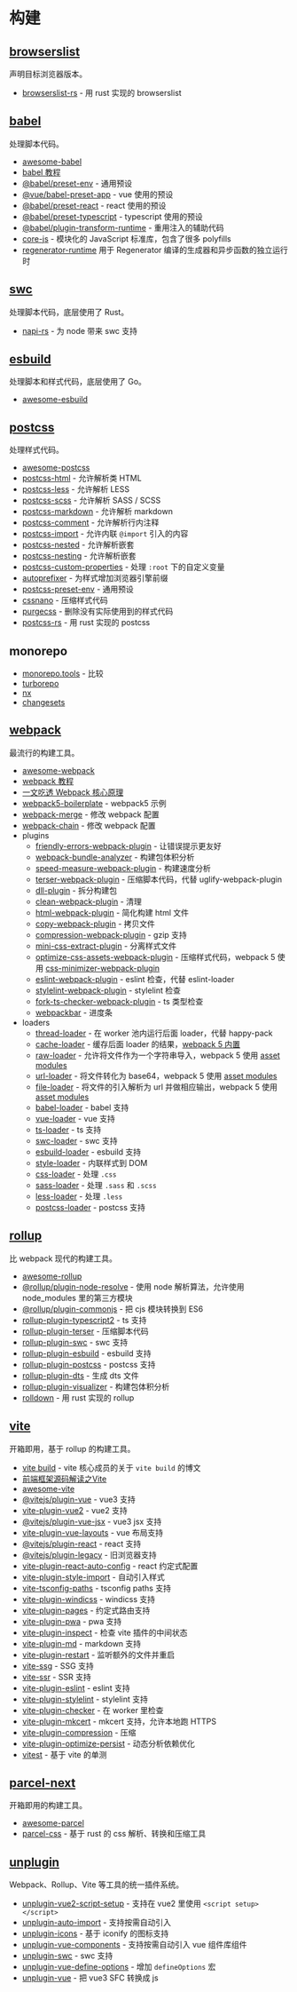 # 构建

## [browserslist](https://github.com/browserslist/browserslist)

声明目标浏览器版本。

- [browserslist-rs](https://github.com/g-plane/browserslist-rs) - 用 rust 实现的 browserslist

## [babel](https://babeljs.io/)

处理脚本代码。

- [awesome-babel](https://github.com/babel/awesome-babel)
- [babel 教程](https://www.jiangruitao.com/docs/babel/)
- [@babel/preset-env](https://babeljs.io/docs/en/babel-preset-env) - 通用预设
- [@vue/babel-preset-app](https://github.com/vuejs/vue-cli/tree/dev/packages/%40vue/babel-preset-app) - vue 使用的预设
- [@babel/preset-react](https://babeljs.io/docs/en/babel-preset-react) - react 使用的预设
- [@babel/preset-typescript](https://babeljs.io/docs/en/babel-preset-typescript) - typescript 使用的预设
- [@babel/plugin-transform-runtime](https://babeljs.io/docs/en/babel-plugin-transform-runtime) - 重用注入的辅助代码
- [core-js](https://github.com/zloirock/core-js) - 模块化的 JavaScript 标准库，包含了很多 polyfills
- [regenerator-runtime](https://github.com/facebook/regenerator/tree/main/packages/runtime) 用于 Regenerator 编译的生成器和异步函数的独立运行时

## [swc](https://swc.rs/)

处理脚本代码，底层使用了 Rust。

- [napi-rs](https://napi.rs/) - 为 node 带来 swc 支持

## [esbuild](https://esbuild.github.io/)

处理脚本和样式代码，底层使用了 Go。

- [awesome-esbuild](https://github.com/egoist/awesome-esbuild)

## [postcss](https://postcss.org/)

处理样式代码。

- [awesome-postcss](https://github.com/jdrgomes/awesome-postcss)
- [postcss-html](https://github.com/ota-meshi/postcss-html) - 允许解析类 HTML
- [postcss-less](https://github.com/shellscape/postcss-less) - 允许解析 LESS
- [postcss-scss](https://github.com/postcss/postcss-scss) - 允许解析 SASS / SCSS
- [postcss-markdown](https://github.com/ota-meshi/postcss-markdown) - 允许解析 markdown
- [postcss-comment](https://github.com/zoubin/postcss-comment) - 允许解析行内注释
- [postcss-import](https://github.com/postcss/postcss-import) - 允许内联 `@import` 引入的内容
- [postcss-nested](https://github.com/postcss/postcss-nested) - 允许解析嵌套
- [postcss-nesting](https://github.com/csstools/postcss-plugins/tree/main/plugins/postcss-nesting) - 允许解析嵌套
- [postcss-custom-properties](https://github.com/postcss/postcss-custom-properties) - 处理 `:root` 下的自定义变量
- [autoprefixer](https://github.com/postcss/autoprefixer) - 为样式增加浏览器引擎前缀
- [postcss-preset-env](https://github.com/csstools/postcss-preset-env) - 通用预设
- [cssnano](https://cssnano.co/) - 压缩样式代码
- [purgecss](https://purgecss.com/) - 删除没有实际使用到的样式代码
- [postcss-rs](https://github.com/justjavac/postcss-rs) - 用 rust 实现的 postcss

## monorepo

- [monorepo.tools](https://monorepo.tools/) - 比较
- [turborepo](https://turborepo.org/)
- [nx](https://nx.dev/)
- [changesets](https://github.com/atlassian/changesets)

## [webpack](https://webpack.js.org/)

最流行的构建工具。

- [awesome-webpack](https://github.com/webpack-contrib/awesome-webpack)
- [webpack 教程](https://www.jiangruitao.com/webpack/)
- [一文吃透 Webpack 核心原理](https://xie.infoq.cn/article/ddca4caa394241447fa0aa3c0)
- [webpack5-boilerplate](https://github.com/taniarascia/webpack-boilerplate) - webpack5 示例
- [webpack-merge](https://github.com/survivejs/webpack-merge) - 修改 webpack 配置
- [webpack-chain](https://github.com/neutrinojs/webpack-chain) - 修改 webpack 配置
- plugins
  - [friendly-errors-webpack-plugin](https://github.com/sodatea/friendly-errors-webpack-plugin) - 让错误提示更友好
  - [webpack-bundle-analyzer](https://github.com/webpack-contrib/webpack-bundle-analyzer) - 构建包体积分析
  - [speed-measure-webpack-plugin](https://github.com/stephencookdev/speed-measure-webpack-plugin) - 构建速度分析
  - [terser-webpack-plugin](https://github.com/webpack-contrib/terser-webpack-plugin/) - 压缩脚本代码，代替 uglify-webpack-plugin
  - [dll-plugin](https://webpack.js.org/plugins/dll-plugin/) - 拆分构建包
  - [clean-webpack-plugin](https://github.com/johnagan/clean-webpack-plugin) - 清理
  - [html-webpack-plugin](https://github.com/jantimon/html-webpack-plugin) - 简化构建 html 文件
  - [copy-webpack-plugin](https://github.com/webpack-contrib/copy-webpack-plugin) - 拷贝文件
  - [compression-webpack-plugin](https://github.com/webpack-contrib/compression-webpack-plugin) - gzip 支持
  - [mini-css-extract-plugin](https://github.com/webpack-contrib/mini-css-extract-plugin) - 分离样式文件
  - [optimize-css-assets-webpack-plugin](https://github.com/NMFR/optimize-css-assets-webpack-plugin) - 压缩样式代码，webpack 5 使用 [css-minimizer-webpack-plugin](https://github.com/webpack-contrib/css-minimizer-webpack-plugin)
  - [eslint-webpack-plugin](https://github.com/webpack-contrib/eslint-webpack-plugin) - eslint 检查，代替 eslint-loader
  - [stylelint-webpack-plugin](https://github.com/webpack-contrib/stylelint-webpack-plugin) - stylelint 检查
  - [fork-ts-checker-webpack-plugin](https://github.com/TypeStrong/fork-ts-checker-webpack-plugin) - ts 类型检查
  - [webpackbar](https://github.com/unjs/webpackbar) - 进度条
- loaders
  - [thread-loader](https://github.com/webpack-contrib/thread-loader) - 在 worker 池内运行后面 loader，代替 happy-pack
  - [cache-loader](https://github.com/webpack-contrib/cache-loader) - 缓存后面 loader 的结果，[webpack 5 内置](https://webpack.js.org/configuration/cache/#cache)
  - [raw-loader](https://github.com/webpack-contrib/raw-loader) - 允许将文件作为一个字符串导入，webpack 5 使用 [asset modules](https://webpack.js.org/guides/asset-modules/)
  - [url-loader](https://github.com/webpack-contrib/url-loader) - 将文件转化为 base64，webpack 5 使用 [asset modules](https://webpack.js.org/guides/asset-modules/)
  - [file-loader](https://github.com/webpack-contrib/file-loader) - 将文件的引入解析为 url 并做相应输出，webpack 5 使用 [asset modules](https://webpack.js.org/guides/asset-modules/)
  - [babel-loader](https://github.com/babel/babel-loader) - babel 支持
  - [vue-loader](https://vue-loader.vuejs.org/) - vue 支持
  - [ts-loader](https://github.com/TypeStrong/ts-loader) - ts 支持
  - [swc-loader](https://github.com/swc-project/swc-loader) - swc 支持
  - [esbuild-loader](https://github.com/privatenumber/esbuild-loader) - esbuild 支持
  - [style-loader](https://github.com/webpack-contrib/style-loader) - 内联样式到 DOM
  - [css-loader](https://github.com/webpack-contrib/css-loader) - 处理 `.css`
  - [sass-loader](https://github.com/webpack-contrib/sass-loader) - 处理 `.sass` 和 `.scss`
  - [less-loader](https://github.com/webpack-contrib/less-loader) - 处理 `.less`
  - [postcss-loader](https://github.com/webpack-contrib/less-loader) - postcss 支持

## [rollup](https://rollupjs.org/guide/zh/)

比 webpack 现代的构建工具。

- [awesome-rollup](https://github.com/rollup/awesome)
- [@rollup/plugin-node-resolve](https://github.com/rollup/plugins/tree/master/packages/node-resolve) - 使用 node 解析算法，允许使用 node_modules 里的第三方模块
- [@rollup/plugin-commonjs](https://github.com/rollup/plugins/tree/master/packages/commonjs) - 把 cjs 模块转换到 ES6
- [rollup-plugin-typescript2](https://github.com/ezolenko/rollup-plugin-typescript2) - ts 支持
- [rollup-plugin-terser](https://github.com/TrySound/rollup-plugin-terser) - 压缩脚本代码
- [rollup-plugin-swc](https://github.com/mentaljam/rollup-plugin-swc) - swc 支持
- [rollup-plugin-esbuild](https://github.com/egoist/rollup-plugin-esbuild) - esbuild 支持
- [rollup-plugin-postcss](https://github.com/egoist/rollup-plugin-postcss) - postcss 支持
- [rollup-plugin-dts](https://github.com/Swatinem/rollup-plugin-dts) - 生成 dts 文件
- [rollup-plugin-visualizer](https://github.com/btd/rollup-plugin-visualizer) - 构建包体积分析
- [rolldown](https://github.com/rolldown-rs/rolldown) - 用 rust 实现的 rollup

## [vite](https://github.com/vitejs/vite)

开箱即用，基于 rollup 的构建工具。

- [vite build](https://patak.dev/vite/build.html) - vite 核心成员的关于 `vite build` 的博文
- [前端框架源码解读之Vite](https://mp.weixin.qq.com/s/_w1b04nsEZk1AfaKDiRiUg)
- [awesome-vite](https://github.com/vitejs/awesome-vite)
- [@vitejs/plugin-vue](https://github.com/vitejs/vite/tree/main/packages/plugin-vue) - vue3 支持
- [vite-plugin-vue2](https://github.com/underfin/vite-plugin-vue2) - vue2 支持
- [@vitejs/plugin-vue-jsx](https://github.com/vitejs/vite/tree/main/packages/plugin-vue-jsx) - vue3 jsx 支持
- [vite-plugin-vue-layouts](https://github.com/JohnCampionJr/vite-plugin-vue-layouts) - vue 布局支持
- [@vitejs/plugin-react](https://github.com/vitejs/vite/tree/main/packages/plugin-react) - react 支持
- [@vitejs/plugin-legacy](https://github.com/vitejs/vite/tree/main/packages/plugin-legacy) - 旧浏览器支持
- [vite-plugin-react-auto-config](https://github.com/spark-build/vite-plugin-react-auto-config) - react 约定式配置
- [vite-plugin-style-import](https://github.com/anncwb/vite-plugin-style-import) - 自动引入样式
- [vite-tsconfig-paths](https://github.com/aleclarson/vite-tsconfig-paths) - tsconfig paths 支持
- [vite-plugin-windicss](https://github.com/windicss/vite-plugin-windicss) - windicss 支持
- [vite-plugin-pages](https://github.com/hannoeru/vite-plugin-pages) - 约定式路由支持
- [vite-plugin-pwa](https://github.com/antfu/vite-plugin-pwa) - pwa 支持
- [vite-plugin-inspect](https://github.com/antfu/vite-plugin-inspect) - 检查 vite 插件的中间状态
- [vite-plugin-md](https://github.com/antfu/vite-plugin-md) - markdown 支持
- [vite-plugin-restart](https://github.com/antfu/vite-plugin-restart) - 监听额外的文件并重启
- [vite-ssg](https://github.com/antfu/vite-ssg) - SSG 支持
- [vite-ssr](https://github.com/frandiox/vite-ssr) - SSR 支持
- [vite-plugin-eslint](https://github.com/gxmari007/vite-plugin-eslint) - eslint 支持
- [vite-plugin-stylelint](https://github.com/ModyQyW/vite-plugin-stylelint) - stylelint 支持
- [vite-plugin-checker](https://github.com/fi3ework/vite-plugin-checker) - 在 worker 里检查
- [vite-plugin-mkcert](https://github.com/liuweiGL/vite-plugin-mkcert) - mkcert 支持，允许本地跑 HTTPS
- [vite-plugin-compression](https://github.com/anncwb/vite-plugin-compression) - 压缩
- [vite-plugin-optimize-persist](https://github.com/antfu/vite-plugin-optimize-persist) - 动态分析依赖优化
- [vitest](https://github.com/vitest-dev/vitest) - 基于 vite 的单测

## [parcel-next](https://parceljs.org/)

开箱即用的构建工具。

- [awesome-parcel](https://github.com/parcel-bundler/awesome-parcel)
- [parcel-css](https://github.com/parcel-bundler/parcel-css) - 基于 rust 的 css 解析、转换和压缩工具

## [unplugin](https://github.com/unjs/unplugin)

Webpack、Rollup、Vite 等工具的统一插件系统。

- [unplugin-vue2-script-setup](https://github.com/antfu/unplugin-vue2-script-setup) - 支持在 vue2 里使用 `<script setup></script>`
- [unplugin-auto-import](https://github.com/antfu/unplugin-auto-import) - 支持按需自动引入
- [unplugin-icons](https://github.com/antfu/unplugin-icons) - 基于 iconify 的图标支持
- [unplugin-vue-components](https://github.com/antfu/unplugin-vue-components) - 支持按需自动引入 vue 组件库组件
- [unplugin-swc](https://github.com/egoist/unplugin-swc) - swc 支持
- [unplugin-vue-define-options](https://github.com/sxzz/unplugin-vue-define-options) - 增加 `defineOptions` 宏
- [unplugin-vue](https://github.com/sxzz/unplugin-vue) - 把 vue3 SFC 转换成 js

